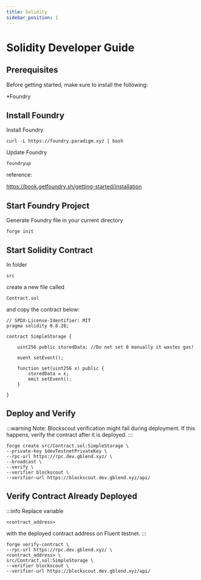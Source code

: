 ```yaml
---
title: Solidity
sidebar_position: 1
---
```


# Solidity Developer Guide

## Prerequisites

Before getting started, make sure to install the following:

*Foundry 

## Install Foundry

Install Foundry
```shell
curl -L https://foundry.paradigm.xyz | bash
```
Update Foundry
```shell
foundryup
```

reference:

https://book.getfoundry.sh/getting-started/installation

## Start Foundry Project

Generate Foundry file in your current directory

```shell
forge init 
```

## Start Solidity Contract

In folder 

```
src
```

create a new file called

```
Contract.sol
```

and copy the contract below:

```solidity
// SPDX-License-Identifier: MIT
pragma solidity 0.8.28;

contract SimpleStorage {

    uint256 public storedData; //Do not set 0 manually it wastes gas!

    event setEvent();
    
    function set(uint256 x) public {
        storedData = x;
        emit setEvent();
    }

}
```

## Deploy and Verify 

:::warning
Note: Blockscout verification might fail during deployment.
If this happens, verify the contract after it is deployed.
:::

```shell
forge create src/Contract.sol:SimpleStorage \
--private-key $devTestnetPrivateKey \
--rpc-url https://rpc.dev.gblend.xyz/ \
--broadcast \
--verify \
--verifier blockscout \
--verifier-url https://blockscout.dev.gblend.xyz/api/
```

## Verify Contract Already Deployed 

:::info
Replace variable
```
<contract_address>
```
with the deployed contract address on Fluent testnet.
:::


```shell
forge verify-contract \
--rpc-url https://rpc.dev.gblend.xyz/ \
<contract_address> \
src/Contract.sol:SimpleStorage \
--verifier blockscout \
--verifier-url https://blockscout.dev.gblend.xyz/api/
```

<!-- * npm >= 19 -->
<!-- * [Fluent build tool] -->

<!-- ## Install Fluent Scaffold CLI Tool

To install the Fluent scaffold CLI tool, run the following command in your terminal:

```bash
cargo install gblend
```

To create a project, run the following in your terminal:

```bash
gblend init
```

This will prompt you to choose from the available setup options. You can opt for either **Hardhat, JavaScript or TypeScript**; in this guide, we'll proceed with **JavaScript**. -->

<!-- ## **Project Structure**

```
.
├── contracts
│   ├── hello.sol (our solidity hello world smart contract)
│   └── hello-v.vy 
├── hardhat.config.js (contains Fluent devnet config and plugins)
├── package.json
└── scripts
    ├── deploy-solidity.js (deployment script for solidity smart contract)
    └── deploy-vyper.js
``` -->

<!-- ## Getting Started

Before we interact with our `helloworld` smart contract, run the below command to install all dependencies in the `package.json` file.

```bash
npm install
``` -->

<!-- ### Hardhat Configs

To first get a quick sense of Fluent's network parameters, head over to the `hardhat.config.js` file in the root directory.&#x20;

You will find the configuration for connecting to the Fluent Devnet.

```javascript

require("@nomiclabs/hardhat-ethers");
require("@nomiclabs/hardhat-vyper");
    /**
     * @type import('hardhat/config').HardhatUserConfig
     */
    module.exports = {
      networks: {
        fluent_devnet1: {
          url: 'https://rpc.dev.gblend.xyz/', 
          chainId: 20993, 
          accounts : [
            `0x${"ADD YOUR PRIVATE KEY HERE"}` ], // Replace with the private key of the deploying account
        },
      },
      solidity: {
        version: '0.8.19', 
      },
      vyper: {
        version: "0.3.0",
      },
    };
  

``` -->
<!-- 
Within the `networks` object, you can see the **`fluent_devnet1`** configuration. This specifies the URL to connect to the Fluent Devnet, along with the chain ID and the accounts available for transactions.

> ℹ️ **Note**  
>
> Use [Fluent Faucet](https://dev.gblend.xyz/faucet/) to request test tokens.

Next, let's explore how you can compile and deploy your first smart contract to the Fluent Devnet.

### Compiling the Smart Contract

If you take a look in the `contracts/` folder, you'll see `hello.sol` file: -->

<!-- ```
// SPDX-License-Identifier: MIT
    pragma solidity ^0.8.0;
    contract Hello {
        function greeting() public pure returns (string memory) {
            return "Hello, Solidity!";
        }
    }
``` -->

<!-- To compile it, simply run:

```bash
 npm run compile
``` -->

<!-- ### Deploying the Solidity contract

In the `scripts` folder is the deployment script `deploy-solidity.js`:

```javascript
const { ethers } = require("hardhat");

async function main() {
  const [deployer] = await ethers.getSigners();
  const network = await ethers.provider.getNetwork();

  console.log("Deploying contract...");
  console.log("Chain ID:", network.chainId);
  console.log("Deployer address:", deployer.address);
  console.log(
    "Deployer balance:",
    ethers.utils.formatEther(await deployer.getBalance()),
    "ETH"
  );

  const ContractFactory = await ethers.getContractFactory("Hello");
  const contract = await ContractFactory.deploy();

  // Access the address property directly
  console.log("Contract address:", contract.address);
}

main()
  .then(() => process.exit(0))
  .catch((error) => {
    console.error(error);
    process.exit(1);
  });

```

To deploy the compiled solidity smart contract, run:

```bash
npx hardhat run scripts/deploy-solidity.js --network fluent_devnet1

# Deploying contract...
# Chain ID: 20993
# Deployer address: 
# Deployer balance:
# Contract address: 
```

To view your deployed contract on Fluent, navigate to the [Fluent Devnet Explorer](https://blockscout.dev.gblend.xyz/). From there, you can input your token address to explore your deployed contract. -->